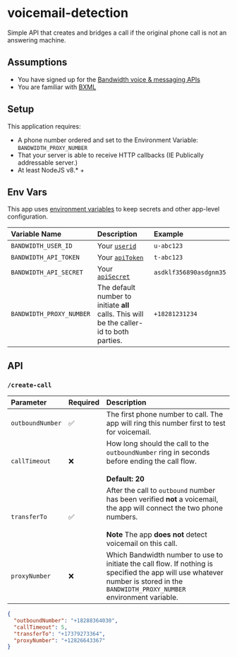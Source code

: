 # voicemail-detection
Simple API that creates and bridges a call if the original phone call is not an answering machine.

## Assumptions
* You have signed up for the [Bandwidth voice & messaging APIs](https://app.bandwidth.com)
* You are familiar with [BXML](http://dev.bandwidth.com/ap-docs/bxml/bxml.html)

## Setup

This application requires:

* A phone number ordered and set to the Environment Variable: `BANDWIDTH_PROXY_NUMBER`
* That your server is able to receive HTTP callbacks (IE Publically addressable server.)
* At least NodeJS v8.* +

## Env Vars

This app uses [environment variables](https://www.schrodinger.com/kb/1842) to keep secrets and other app-level configuration.

| Variable Name            | Description                                                                               | Example                |
|:-------------------------|:------------------------------------------------------------------------------------------|:-----------------------|
| `BANDWIDTH_USER_ID`      | Your [`userid`](http://dev.bandwidth.com/security.html)                                   | `u-abc123`             |
| `BANDWIDTH_API_TOKEN`    | Your [`apiToken`](http://dev.bandwidth.com/security.html)                                 | `t-abc123`             |
| `BANDWIDTH_API_SECRET`   | Your [`apiSecret`](http://dev.bandwidth.com/security.html)                                | `asdklf356890asdgnm35` |
| `BANDWIDTH_PROXY_NUMBER` | The default number to initiate **all** calls. This will be the caller-id to both parties. | `+18281231234`         |

## API

### `/create-call`

| Parameter        | Required | Description                                                                                                                                                                                   |
|:-----------------|:---------|:----------------------------------------------------------------------------------------------------------------------------------------------------------------------------------------------|
| `outboundNumber` | ✅        | The first phone number to call. The app will ring this number first to test for voicemail.                                                                                                    |
| `callTimeout`    | ❌        | How long should the call to the `outboundNumber` ring in seconds before ending the call flow. <br> <br> **Default: 20**                                                                       |
| `transferTo`     | ✅        | After the call to `outbound` number has been verified **not** a voicemail, the app will connect the two phone numbers.  <br><br> **Note** The app **does not** detect voicemail on this call. |
| `proxyNumber`    | ❌        | Which Bandwidth number to use to initiate the call flow.  If nothing is specified the app will use whatever number is stored in the `BANDWIDTH_PROXY_NUMBER` environment variable.            |

```json
{
  "outboundNumber": "+18288364030",
  "callTimeout": 5,
  "transferTo": "+17379273364",
  "proxyNumber": "+12826643367"
}
```

